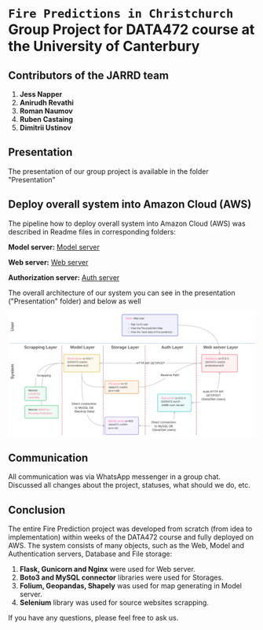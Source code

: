 # `Fire Predictions in Christchurch` Group Project for DATA472 course at the University of Canterbury

## Contributors of the JARRD team

1. **Jess Napper**
2. **Anirudh Revathi**
3. **Roman Naumov**
4. **Ruben Castaing**
5. **Dimitrii Ustinov**


## Presentation

The presentation of our group project is available in the folder "Presentation"


## Deploy overall system into Amazon Cloud (AWS)

The pipeline how to deploy overall system into Amazon Cloud (AWS) was described in Readme files in corresponding folders:

**Model server:** [Model server](./src/iFireTrackerModel/README.md)

**Web server:** [Web server](./src/iFireTrackerWeb/README.md)

**Authorization server:** [Auth server](./src/auth/README.md)


The overall architecture of our system you can see in the presentation ("Presentation" folder) and below as well

![Architecture](./src/iFireTrackerWeb/images_for_readme/architecture.png)


## Communication

All communication was via WhatsApp messenger in a group chat. Discussed all changes about the project, statuses, what should we do, etc.


## Conclusion

The entire Fire Prediction project was developed from scratch (from idea to implementation) within weeks of the DATA472 course and fully deployed on AWS. The system consists of many objects, such as the Web, Model and Authentication servers, Database and File storage:

1. **Flask, Gunicorn and Nginx** were used for Web server. 
2. **Boto3 and MySQL connector** libraries were used for Storages. 
3. **Folium, Geopandas, Shapely** was used for map generating in Model server. 
4. **Selenium** library was used for source websites scrapping. 

If you have any questions, please feel free to ask us.